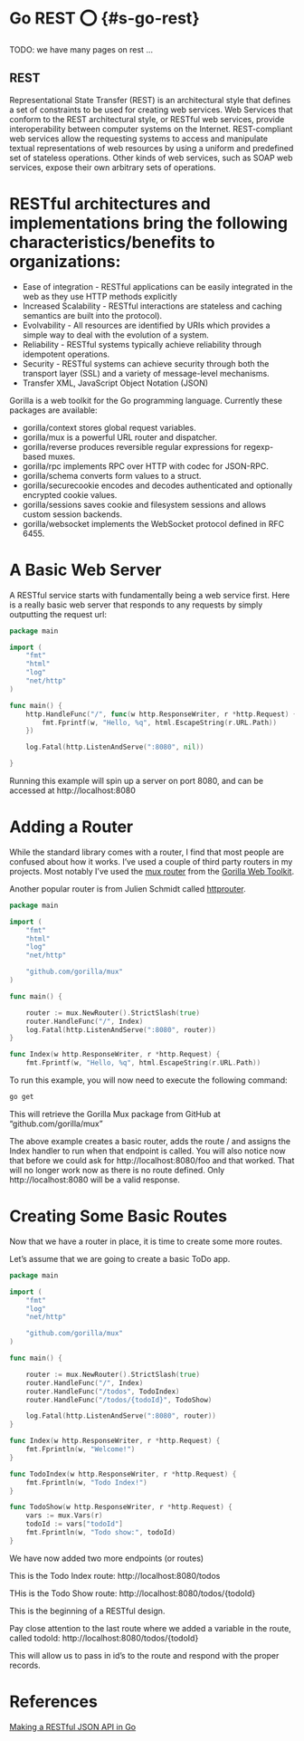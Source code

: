 # Go REST :o: {#s-go-rest}

TODO: we have many pages on rest ... 

## REST

Representational State Transfer (REST) is an architectural style that defines a set of constraints to be used for creating web services. Web Services that conform to the REST architectural style, or RESTful web services, provide interoperability between computer systems on the Internet. REST-compliant web services allow the requesting systems to access and manipulate textual representations of web resources by using a uniform and predefined set of stateless operations. Other kinds of web services, such as SOAP web services, expose their own arbitrary sets of operations.

# RESTful architectures and implementations bring the following characteristics/benefits to organizations:

* Ease of integration - RESTful applications can be easily integrated in the web as they use HTTP methods explicitly
* Increased Scalability - RESTful interactions are stateless and caching semantics are built into the protocol). 
* Evolvability - All resources are identified by URIs which provides a simple way to deal with the evolution of a system. 
* Reliability - RESTful systems typically achieve reliability through idempotent operations.
* Security - RESTful systems can achieve security through both the transport layer (SSL) and a variety of message-level mechanisms.
* Transfer XML, JavaScript Object Notation (JSON)




Gorilla is a web toolkit for the Go programming language. Currently these packages are available:

* gorilla/context stores global request variables.
* gorilla/mux is a powerful URL router and dispatcher.
* gorilla/reverse produces reversible regular expressions for regexp-based muxes.
* gorilla/rpc implements RPC over HTTP with codec for JSON-RPC.
* gorilla/schema converts form values to a struct.
* gorilla/securecookie encodes and decodes authenticated and optionally encrypted cookie values.
* gorilla/sessions saves cookie and filesystem sessions and allows custom session backends.
* gorilla/websocket implements the WebSocket protocol defined in RFC 6455.

# A Basic Web Server
A RESTful service starts with fundamentally being a web service first. Here is a really basic web server that responds to any requests by simply outputting the request url:

```go
package main

import (
    "fmt"
    "html"
    "log"
    "net/http"
)

func main() {
    http.HandleFunc("/", func(w http.ResponseWriter, r *http.Request) {
        fmt.Fprintf(w, "Hello, %q", html.EscapeString(r.URL.Path))
    })

    log.Fatal(http.ListenAndServe(":8080", nil))

}
```


Running this example will spin up a server on port 8080, and can be accessed at http://localhost:8080


# Adding a Router
While the standard library comes with a router, I find that most people are confused about how it works. I’ve used a couple of third party routers in my projects. Most notably I’ve used the [mux router](http://www.gorillatoolkit.org/pkg/mux) from the [Gorilla Web Toolkit](http://www.gorillatoolkit.org/).

Another popular router is from Julien Schmidt called [httprouter](https://github.com/julienschmidt/httprouter).

```go
package main

import (
    "fmt"
    "html"
    "log"
    "net/http"

    "github.com/gorilla/mux"
)

func main() {

    router := mux.NewRouter().StrictSlash(true)
    router.HandleFunc("/", Index)
    log.Fatal(http.ListenAndServe(":8080", router))
}

func Index(w http.ResponseWriter, r *http.Request) {
    fmt.Fprintf(w, "Hello, %q", html.EscapeString(r.URL.Path))
```

To run this example, you will now need to execute the following command:

```bash
go get
```

This will retrieve the Gorilla Mux package from GitHub at “github.com/gorilla/mux”

The above example creates a basic router, adds the route / and assigns the Index handler to run when that endpoint is called. You will also notice now that before we could ask for http://localhost:8080/foo and that worked. That will no longer work now as there is no route defined. Only http://localhost:8080 will be a valid response.

# Creating Some Basic Routes

Now that we have a router in place, it is time to create some more routes.

Let’s assume that we are going to create a basic ToDo app.

```go
package main

import (
    "fmt"
    "log"
    "net/http"

    "github.com/gorilla/mux"
)

func main() {

    router := mux.NewRouter().StrictSlash(true)
    router.HandleFunc("/", Index)
    router.HandleFunc("/todos", TodoIndex)
    router.HandleFunc("/todos/{todoId}", TodoShow)

    log.Fatal(http.ListenAndServe(":8080", router))
}

func Index(w http.ResponseWriter, r *http.Request) {
    fmt.Fprintln(w, "Welcome!")
}

func TodoIndex(w http.ResponseWriter, r *http.Request) {
    fmt.Fprintln(w, "Todo Index!")
}

func TodoShow(w http.ResponseWriter, r *http.Request) {
    vars := mux.Vars(r)
    todoId := vars["todoId"]
    fmt.Fprintln(w, "Todo show:", todoId)
}
```

We have now added two more endpoints (or routes)

This is the Todo Index route: http://localhost:8080/todos

THis is the Todo Show route: http://localhost:8080/todos/{todoId}

This is the beginning of a RESTful design.

Pay close attention to the last route where we added a variable in the route, called todoId: http://localhost:8080/todos/{todoId}

This will allow us to pass in id’s to the route and respond with the proper records.


# References
[Making a RESTful JSON API in Go](https://thenewstack.io/make-a-restful-json-api-go/)




